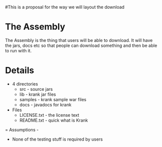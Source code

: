 #This is a proposal for the way we will layout the download

# The Assembly #

The Assembly is the thing that users will be able to download. It will have the jars, docs etc so that people can download something and then be able to run with it.

# Details #

  * 4 directories
    * src - source jars
    * lib - krank jar files
    * samples - krank sample war files
    * docs - javadocs for krank
  * Files
    * LICENSE.txt - the license text
    * README.txt - quick what is Krank

= Assumptions -

  * None of the testing stuff is required by users